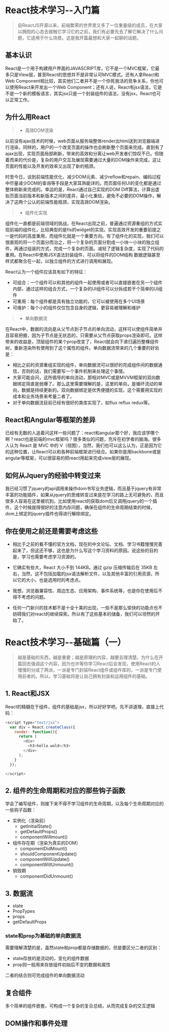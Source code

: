 # React技术学习--入门篇

> 自ReactJS开源以来，前端繁荣的世界里又多了一位重量级的成员，在大家以拥抱的心态去接触它学习它的之前，我们有必要先去了解它解决了什么问题，它适用于什么场景。这是我开篇最想和大家一起聊的话题。

## 基本认识

React是一个用于构建用户界面的JAVASCRIPT库，它不是一个MVC框架，它最多只是View层，甚至React的思想并不是非常认可MVC模式。还有人拿React和Web Component相比较，其实他们二者并不是一个你死我活的竞争关系，你也可以使用React来开发出一个Web Component；还有人说，React有jsx语法，它是不是一个新的模板语言，其实jsx只是一个封装组件的语法，没有jsx，React也可以正常工作。

## 为什么用React

> - 高效DOM渲染

以前没有ajax技术的时候，web页面从服务端整体render出html送到浏览器端进行渲染，同样的，用户的一个改变页面的操作也会刷新整个页面来完成。直到有了ajax出现，实现页面局部刷新，带来的高效和分离让web开发者们惊叹不已。但随着而来的代价是，复杂的用户交互及展现需要通过大量的DOM操作来完成，这让页面的性能以及开发的效率又出现了新的瓶颈。

时至今日，谈到前端性能优化，减少DOM元素、减少reflow和repain、编码过程中尽量减少DOM的查询等手段是大家耳熟能详的。而页面任何UI的变化都是通过整体刷新来完成的。幸运的是，React通过自己实现的DOM Diff算法，计算出虚拟页面当前版本和新版本之间的差异，最小化重绘，避免不必要的DOM操作，解决了这两个公认的前端性能瓶颈，实现高效DOM渲染。

> -  组件化实现

组件化一直都是前端领域的挑战，在React出现之前，普遍通过资源重组的方式实现前端的组件化，比较典型的是fis的widget的实现。实现高效开发的重要前提之一是代码的高度重用，而组件化就是一个重要方向。有了组件化的实现，我们可以很直观的将一个页面分而治之，将一个复杂的页面分割成一小块一小块的独立组件，再通过组装的方式，完成一个复杂的页面。减轻了逻辑复杂度，实现了代码的重用。在React中使用JSX语法封装组件，可以将组件的DOM结构 数据逻辑甚至样式都聚合在一起，以独立组件的方式进行调用和展现。

React认为一个组件应该具有如下的特征：

* 可组合：一个组件可以和其他的组件一起使用或者可以直接嵌套在另一个组件内部，通过这样的组合方式，一个复杂的UI组件可以分拆成若干个简单的UI组件
* 可重用：每个组件都是具有独立功能的，它可以被使用在多个UI场景
* 可维护：每个小的组件仅仅包含自身的逻辑，更容易被理解和维护

> - 单向数据流

在React中，数据的流向是从父节点到子节点的单向流动，这样可以使组件简单并且容易把握，因为子节点是无状态的，只需要从父节点获取props渲染即可。这样带来的收益是，顶层组件的某个prop改变了，React就会向下递归遍历整棵组件树，重新渲染所有使用到了这个属性的组件。单向数据流带来的几个重要的好处是：
  * 相比之前的资源重组实现的组件，单向数据流可以很好的完成组件间的数据通信，否则的话，我们需要写一个事件机制来处理这个事情。
  * 大家可能会问，这所倡导的单向流动，那相对MVC或是MVVM框架的双向数据绑定简直是弱爆了。那么这里需要理解的是，这里的单向，是循环流动的单向，数据是持续更新的。双向数据绑定是优秀便捷的实现，这个需要用实现的成本和业务场景来考量二者了。
  * 对于单向数据流目前已经有很好的类库实现了，如flux reflux redux等。

## React和Angular等框架的差异

已经有无数的人追着问这样一些问题了：react和angular那个好，我应该学哪个啊？react也是前端的mvc框架吗？很多类似的问题，充斥在初学者的脑海。很多人认为 React 是 MVC 中的 V（视图），当然，我们也可以这么认为，正是因为它的这种位置，让React可以和各种前端框架进行结合。如果你是用backbone或是angular等框架，可以很容易的把react用起来完成view层的展现。

## 如何从Jquery的经验中转变过来

我已经习惯了jquery的api调用来操作dom书写业务逻辑，而且基于jquery有非常丰富的功能插件，如果从jquery的思维转变过来是在学习的路上无可避免的，而且很多人容易在这里被坑到。比如使用react的获取dom后又调用jquery的一个插件，这个时候就得很好的注意内存问题，确保在组件的生命周期结束的时候，dom上绑定的jquery插件也得进行解除绑定。

## 你在使用之前还是需要考虑这些

- 相比于之前的看不懂的官方文档，现在的中文论坛、文档、学习书籍慢慢完善起来了，但这还不够，这也是为什么写这个学习资料的原因。说这些的目的是，学习也需要考虑学习资源的。

- 它确实有些大，React 大小不到 144KB。通过 gzip 压缩传输后在 35KB 左右，当然，这不包括加载的jsx语法解析文件，以及其他丰富的引用资源，所以它的大小，也是选用时的考虑点。

- 我想，浏览器兼容性、周边生态、应用架构、事件系统等，也是你在使用后不得不考虑的问题。

- 任何一门新兴的技术都不是十全十美的出现，一些不是那么愉快的功能点也不妨碍我们对react的继续探索。所以有了这些基本的储备，我们可以坦然的开始了。

# React技术学习--基础篇（一）

> 越是基础的东西，越是重要；越是原理的内容，越要去理清楚。为什么在开篇回去强调这个内容，因为也许等你学习React后会发现，使用React的人慢慢的分成了两派，一派是专门封装React组件或组件库的，一派是专门使用前者的。所以，学习基础将是让自己拥有封装和运用组件的基础。

## 1. React和JSX

React的精髓在于组件，组件的基础是jsx，所以好好学吧。先不讲道理，直接上代码：

```javascript
<script type="text/jsx">
  var div = React.createClass({
    render: function(){
      return (
        <div>
          <h3>hello wold</h3>
        </div>
      );
    }
  });

</script>
```


## 2. 组件的生命周期和对应的那些钩子函数

学会了编写组件，则接下来不得不学习组件的生命周期，以及每个生命周期对应的一些钩子函数：
- 实例化（渲染前）
  * getInitialState()
  * getDefaultProps()
  * componentWillmount()
- 组件存在期（渲染为真实的DOM）
  * componentDidMount()
  * shouldComponentUpdate()
  * componentWillUpdate()
  * componentWillUnmount()
- 销毁期
  * componentDidUnmount()

## 3. 数据流
- state
- PropTypes
- props
- getDefaultProps

### state和prop为基础的单向数据流

需要理解清楚的是，虽然state和prop都是存储数据的，但是要区分二者的区别：

- state存放的是流动的，变化的组件数据
- prop则一般用来存放组件初始后不变的数据和属性

二者的结合则可完成组件的单向数据流动


## 复合组件

多个简单的组件嵌套，可构成一个复杂的复合总结，从而完成复杂的交互逻辑

## DOM操作和事件处理


